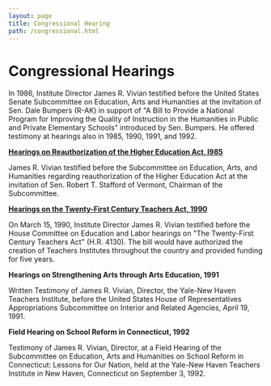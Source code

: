 ```yaml
---
layout: page
title: Congressional Hearing
path: /congressional.html
---
```


<h1 class="page-title">Congressional Hearings </h1>

In 1986, Institute Director James R. Vivian testified before the
United States Senate Subcommittee on Education, Arts and Humanities at
the invitation of Sen. Dale Bumpers (R-AK) in support of "A Bill to
Provide a National Program for Improving the Quality of Instruction in
the Humanities in Public and Private Elementary Schools" introduced by
Sen. Bumpers. He offered testimony at hearings also in 1985, 1990,
1991, and 1992.

<div class="col-sm-12 hearing left-panel">

**<p class="px-2"><a href="https://drive.google.com/file/d/10XbR5iNBH_iTLa8XpIPOVxDeHGqJth31/view" target="_blank">Hearings on Reauthorization of the Higher Education Act, l985</a></p>**

James R. Vivian testified before the Subcommittee on Education,
Arts, and Humanities regarding reauthorization of the Higher Education
Act at the invitation of Sen. Robert T. Stafford of Vermont, Chairman
of the Subcommittee.

**<p class="px-2"><a href="https://drive.google.com/file/d/1NlqYppUab8fQxBQTV8L_GfWP8xJQ7TiD/view" target="_blank">Hearings on the Twenty-First Century Teachers Act, 1990</a></p>**

On March 15, 1990, Institute Director James R. Vivian testified
before the House Committee on Education and Labor hearings on "The
Twenty-First Century Teachers Act" (H.R. 4130). The bill would have
authorized the creation of Teachers Institutes throughout the country
and provided funding for five years.

**<p class="px-2">Hearings on Strengthening Arts through Arts Education, 1991</p>**

Written Testimony of James R. Vivian, Director, the Yale-New Haven
Teachers Institute, before the United States House of Representatives
Appropriations Subcommittee on Interior and Related Agencies, April
19, 1991.

**<p class="px-2">Field Hearing on School Reform in Connecticut, 1992</p>**

Testimony of James R. Vivian, Director, at a Field Hearing of the
Subcommittee on Education, Arts and Humanities on School Reform in
Connecticut: Lessons for Our Nation, held at the Yale-New Haven
Teachers Institute in New Haven, Connecticut on September 3, 1992.

</div>
